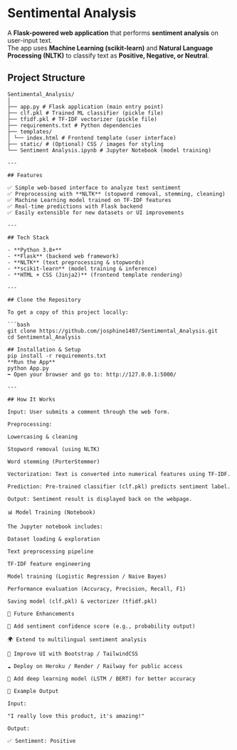 # Sentimental Analysis   

A **Flask-powered web application** that performs **sentiment analysis** on user-input text.  
The app uses **Machine Learning (scikit-learn)** and **Natural Language Processing (NLTK)** to classify text as **Positive, Negative, or Neutral**.  

## Project Structure  
```
Sentimental_Analysis/
│
├── app.py # Flask application (main entry point)
├── clf.pkl # Trained ML classifier (pickle file)
├── tfidf.pkl # TF-IDF vectorizer (pickle file)
├── requirements.txt # Python dependencies
├── templates/
│ └── index.html # Frontend template (user interface)
├── static/ # (Optional) CSS / images for styling
└── Sentiment Analysis.ipynb # Jupyter Notebook (model training)

---

## Features  

✅ Simple web-based interface to analyze text sentiment  
✅ Preprocessing with **NLTK** (stopword removal, stemming, cleaning)  
✅ Machine Learning model trained on TF-IDF features  
✅ Real-time predictions with Flask backend  
✅ Easily extensible for new datasets or UI improvements  

---

## Tech Stack  

- **Python 3.8+**  
- **Flask** (backend web framework)  
- **NLTK** (text preprocessing & stopwords)  
- **scikit-learn** (model training & inference)  
- **HTML + CSS (Jinja2)** (frontend template rendering)  

---

## Clone the Repository  

To get a copy of this project locally:  

```bash
git clone https://github.com/josphine1407/Sentimental_Analysis.git
cd Sentimental_Analysis

## Installation & Setup
pip install -r requirements.txt
**Run the App**
python App.py
➡ Open your browser and go to: http://127.0.0.1:5000/

---

## How It Works

Input: User submits a comment through the web form.

Preprocessing:

Lowercasing & cleaning

Stopword removal (using NLTK)

Word stemming (PorterStemmer)

Vectorization: Text is converted into numerical features using TF-IDF.

Prediction: Pre-trained classifier (clf.pkl) predicts sentiment label.

Output: Sentiment result is displayed back on the webpage.

📊 Model Training (Notebook)

The Jupyter notebook includes:

Dataset loading & exploration

Text preprocessing pipeline

TF-IDF feature engineering

Model training (Logistic Regression / Naive Bayes)

Performance evaluation (Accuracy, Precision, Recall, F1)

Saving model (clf.pkl) & vectorizer (tfidf.pkl)

🌱 Future Enhancements

📌 Add sentiment confidence score (e.g., probability output)

🌍 Extend to multilingual sentiment analysis

🎨 Improve UI with Bootstrap / TailwindCSS

☁️ Deploy on Heroku / Render / Railway for public access

🤖 Add deep learning model (LSTM / BERT) for better accuracy

📸 Example Output

Input:

"I really love this product, it's amazing!"

Output:

✅ Sentiment: Positive
